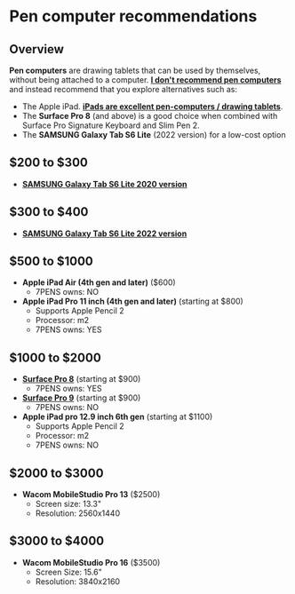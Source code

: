 # Pen computer recommendations

## Overview

**Pen computers** are drawing tablets that can be used by themselves, without being attached to a computer. [**I don't recommend pen computers**](../the-case-against-pen-computers.md) and instead recommend that you explore alternatives such as:&#x20;

* The Apple iPad. [**iPads are excellent pen-computers / drawing tablets**](../using-an-ipad-as-a-drawing-tablet.md).&#x20;
* The **Surface Pro 8** (and above) is a good choice when combined with Surface Pro Signature Keyboard and Slim Pen 2.
* The **SAMSUNG Galaxy Tab S6 Lite** (2022 version) for a low-cost option   &#x20;

## $200 to $300

* [**SAMSUNG Galaxy Tab S6 Lite 2020 version**](../../product-info/samsung/samsung-galaxy-tab-s6-lite-2020.md)

## $300 to $400

* [**SAMSUNG Galaxy Tab S6 Lite 2022 version**](../../product-info/samsung/samsung-galaxy-tab-s6-lite-2022.md)

## $500 to $1000

* **Apple iPad Air (4th gen and later)** ($600)
  * 7PENS owns: NO
* **Apple iPad Pro 11 inch (4th gen and later)** (starting at $800)
  * Supports Apple Pencil 2
  * Processor: m2
  * 7PENS owns: YES

## $1000 to $2000

* [**Surface Pro 8**](../../product-info/microsoft/microsoft-surface-pro-8.md) (starting at $900)
  * 7PENS owns: YES
* [**Surface Pro 9**](../../product-info/microsoft/microsoft-surface-pro-9.md) (starting at $900)
  * 7PENS owns: NO
* **Apple iPad pro 12.9 inch 6th gen** (starting at $1100)
  * Supports Apple Pencil 2
  * Processor: m2
  * 7PENS owns: NO

## $2000 to $3000

* **Wacom MobileStudio Pro 13** ($2500)
  * Screen size: 13.3"
  * Resolution: 2560x1440

## $3000 to $4000

* **Wacom MobileStudio Pro 16** ($3500)
  * Screen Size: 15.6"
  * Resolution: 3840x2160
